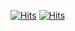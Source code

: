 [![Hits](https://u8views.com/api/v1/github/profiles/97196828/views/day-week-month-total-count.svg)](https://u8views.com/github/VictorPoprozhuk)
[![Hits](https://u8views.com/api/v1/github/profiles/63663261/views/day-week-month-total-count.svg)](https://u8views.com/github/YaroslavPodorvanov)
